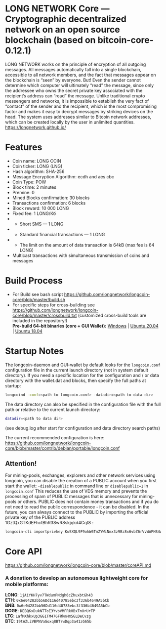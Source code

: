 # LONG NETWORK Core — Cryptographic decentralized network on an open source blockchain (based on bitcoin-core-0.12.1)

LONG NETWORK works on the principle of encryption of all outgoing messages. All messages automatically fall into a single blockchain,
accessible to all network members, and the fact that messages appear on the blockchain is “seen” by everyone. But! Even the sender
cannot determine which computer will ultimately “read” the message, since only the addressee who owns the secret private key associated
with the recipient’s address can “read” the message.
Unlike traditional crypto messengers and networks, it is impossible to establish the very fact of “contact” of the sender and the recipient,
which is the most compromising factor and makes it easy to decrypt messages by striking devices on the head.
The system uses addresses similar to Bitcoin network addresses, which can be created locally by the user in unlimited quantities.
https://longnetwork.github.io/


# Features

* Coin name: LONG COIN
* Coin ticker: LONG (LNG)
* Hash algorithm: SHA-256
* Message Encryption Algorithm: ecdh and aes cbc
* Coin Type: POW
* Block time: 2 minutes
* Premine: 0
* Mined Blocks confirmation: 30 blocks
* Transactions confirmation: 6 blocks
* Block reward: 10 000 LONG
* Fixed fee: 1 LONG/Кб
*  - Short SMS — 1 LONG
*  - Standard financial transactions — 1 LONG
*  - The limit on the amount of data transaction is 64kB (max fee is 64 LONG)
* Multicast transactions with simultaneous transmission of coins and messages

Build Process
===========================================================================================================================================

* For Build see bash script https://github.com/longnetwork/longcoin-core/blob/master/build.sh
* For specific steps for cross-building see https://github.com/longnetwork/longcoin-core/blob/master/crossbuild.txt
(customized cross-build tools are included in the repository!)  
**Pre-build 64-bit binaries (core + GUI Wallet):**
[Windows](https://drive.google.com/uc?export=download&id=1hEJbh_h8cc-b0a9PNjPMoiucILmfjWkV) | 
[Ubuntu 20.04](https://drive.google.com/uc?export=download&id=1fW4qE-30swUrB3pWo2Ee5svbmQJEjEgb) | 
[Ubuntu 18.04](https://drive.google.com/uc?export=download&id=1P4K6tRB-RtR56zK_Vj_pjse9llFK_l09)

Startup Notes
===========================================================================================================================================

The longcoin-daemon and GUI-wallet by default looks for the `longcoin.conf` configuration file in the current launch directory 
(not in system default directory). If you need a specific location for the configuration and / or data directory with the wallet.dat and blocks, 
then specify the full paths at startup: 
```bash
longcoind -conf=<path to longcoin.conf> -datadir=<path to data dir>
```
The data directory can also be specified in the configuration file with the full path or relative to the current launch directory:
```bash
datadir=<path to data dir>
```
(see debug.log after start for configuration and data directory search paths)

The current recommended configuration is here: https://github.com/longnetwork/longcoin-core/blob/master/contrib/debian/portable/longcoin.conf

## Attention!
For mining-pools, exchanges, explorers and other network services using longcoin, you can disable the creation of a PUBLIC account when you first start the wallet:
`-disablepublic` in command line or `disablepublic=1` in `longcoin.conf`
This reduces the use of VDS memory and prevents the processing of spam of PUBLIC messages that is unnecessary for mining-pools or others.
PUBLIC does not contain money transactions and if you do not need to read the public correspondence - it can be disabled.
In the future, you can always connect to the PUBLIC by importing the official private key of the PUBLIC address 1GztQxGTKdEFhctBhR38wR8skjqkd4Cqt8 :
```bash
longcoin-cli importprivkey KwSXQL9F9ohW6TmZYWiNmx3z9Bz8x6vbZ6rVvWAPHS4wtcwSoo8W "PUBLIC"
```
Core API
===========================================================================================================================================
https://github.com/longnetwork/longcoin-core/blob/master/coreAPI.md

### A donation to develop an autonomous lightweight core for mobile platforms:
**LONG**: `1jAiYKH7yv7TWdumPNdgh6cZhuxbtGh43`  
**ETH**: `0x6e04282bb56Dd116d40785ebc3f336b4649A5bCb`  
**BNB**: `0x6e04282bb56Dd116d40785ebc3f336b4649A5bCb`  
**DOGE**: `DEBQKxDukNTToE3YvbVMFRkHBxTnUrUrTP`  
**LTC**: `LafMXhkxUp3GG1TM47GFRkmHmSGLDeCvzg`  
**BTC**: `19tAZLiVBPNVaGoxq8BTrwDqp3a41zG65b`  




